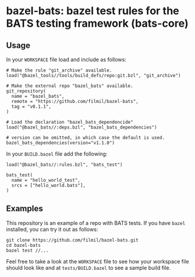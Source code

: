 # bazel-bats: bazel test rules for the BATS testing framework (bats-core)

## Usage

In your `WORKSPACE` file load and include as follows:

```
# Make the rule "git_archive" available.
load("@bazel_tools//tools/build_defs/repo:git.bzl", "git_archive")

# Make the external repo "bazel_bats" available.
git_repository(
  name = "bazel_bats",
  remote = "https://github.com/filmil/bazel-bats",
  tag = "v0.1.1",
)

# Load the declaration "bazel_bats_dependencide"
load("@bazel_bats//:deps.bzl", "bazel_bats_dependencies")

# version can be omitted, in which case the default is used.
bazel_bats_dependencies(version="v1.1.0")
```

In your `BUILD.bazel` file add the following:

```
load("@bazel_bats//:rules.bzl", "bats_test")

bats_test(
  name = "hello_world_test",
  srcs = ["hello_world.bats"],
)
```

## Examples

This repository is an example of a repo with BATS tests.  If you have `bazel`
installed, you can try it out as follows:

```console
git clone https://github.com/filmil/bazel-bats.git
cd bazel-bats
bazel test //...
```

Feel free to take a look at the `WORKSPACE` file to see how your workspace file
should look like and at `tests/BUILD.bazel` to see a sample build file.

